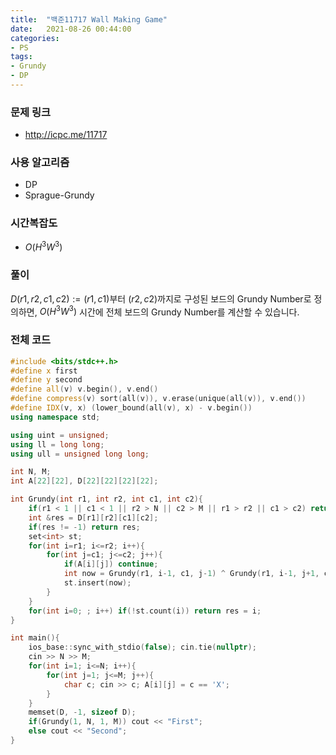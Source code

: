 ```yaml
---
title:  "백준11717 Wall Making Game"
date:   2021-08-26 00:44:00
categories:
- PS
tags:
- Grundy
- DP
---
```


### 문제 링크
* http://icpc.me/11717

### 사용 알고리즘
* DP
* Sprague-Grundy

### 시간복잡도
* $O(H^3W^3)$

### 풀이
$D(r1, r2, c1, c2) := (r1, c1)$부터 $(r2, c2)$까지로 구성된 보드의 Grundy Number로 정의하면, $O(H^3W^3)$ 시간에 전체 보드의 Grundy Number를 계산할 수 있습니다.

### 전체 코드
```cpp
#include <bits/stdc++.h>
#define x first
#define y second
#define all(v) v.begin(), v.end()
#define compress(v) sort(all(v)), v.erase(unique(all(v)), v.end())
#define IDX(v, x) (lower_bound(all(v), x) - v.begin())
using namespace std;

using uint = unsigned;
using ll = long long;
using ull = unsigned long long;

int N, M;
int A[22][22], D[22][22][22][22];

int Grundy(int r1, int r2, int c1, int c2){
    if(r1 < 1 || c1 < 1 || r2 > N || c2 > M || r1 > r2 || c1 > c2) return 0;
    int &res = D[r1][r2][c1][c2];
    if(res != -1) return res;
    set<int> st;
    for(int i=r1; i<=r2; i++){
        for(int j=c1; j<=c2; j++){
            if(A[i][j]) continue;
            int now = Grundy(r1, i-1, c1, j-1) ^ Grundy(r1, i-1, j+1, c2) ^ Grundy(i+1, r2, c1, j-1) ^ Grundy(i+1, r2, j+1, c2);
            st.insert(now);
        }
    }
    for(int i=0; ; i++) if(!st.count(i)) return res = i;
}

int main(){
    ios_base::sync_with_stdio(false); cin.tie(nullptr);
    cin >> N >> M;
    for(int i=1; i<=N; i++){
        for(int j=1; j<=M; j++){
            char c; cin >> c; A[i][j] = c == 'X';
        }
    }
    memset(D, -1, sizeof D);
    if(Grundy(1, N, 1, M)) cout << "First";
    else cout << "Second";
}
```
